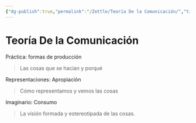 ```yaml
---
{"dg-publish":true,"permalink":"/Zettle/Teoría De la Comunicación/","title":"Teoría De la Comunicación","updated":"2023-11-20T19:33:26.858-05:00"}
---
```



# Teoría De la Comunicación

Práctica: formas de producción

>Las cosas que se hacían y porqué

Representaciones: Apropiación 

>Cómo representamos y vemos las cosas 

Imaginario: Consumo 

> La visión formada y estereotipada de las cosas.
